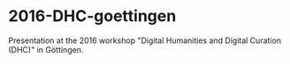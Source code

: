 # 2016-DHC-goettingen
Presentation at the 2016 workshop "Digital Humanities and Digital Curation (DHC)" in Göttingen.
